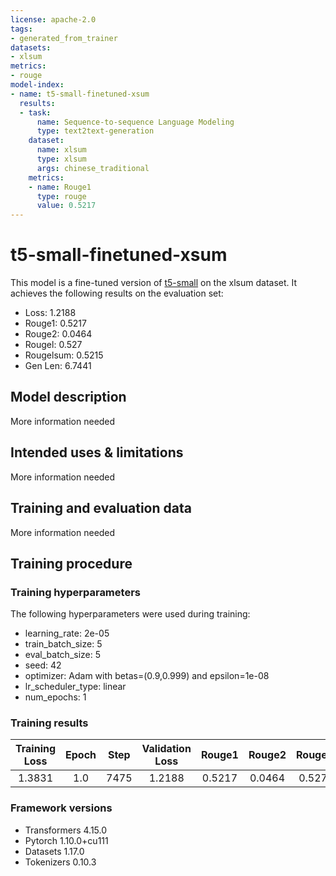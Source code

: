```yaml
---
license: apache-2.0
tags:
- generated_from_trainer
datasets:
- xlsum
metrics:
- rouge
model-index:
- name: t5-small-finetuned-xsum
  results:
  - task:
      name: Sequence-to-sequence Language Modeling
      type: text2text-generation
    dataset:
      name: xlsum
      type: xlsum
      args: chinese_traditional
    metrics:
    - name: Rouge1
      type: rouge
      value: 0.5217
---
```


<!-- This model card has been generated automatically according to the information the Trainer had access to. You
should probably proofread and complete it, then remove this comment. -->

# t5-small-finetuned-xsum

This model is a fine-tuned version of [t5-small](https://huggingface.co/t5-small) on the xlsum dataset.
It achieves the following results on the evaluation set:
- Loss: 1.2188
- Rouge1: 0.5217
- Rouge2: 0.0464
- Rougel: 0.527
- Rougelsum: 0.5215
- Gen Len: 6.7441

## Model description

More information needed

## Intended uses & limitations

More information needed

## Training and evaluation data

More information needed

## Training procedure

### Training hyperparameters

The following hyperparameters were used during training:
- learning_rate: 2e-05
- train_batch_size: 5
- eval_batch_size: 5
- seed: 42
- optimizer: Adam with betas=(0.9,0.999) and epsilon=1e-08
- lr_scheduler_type: linear
- num_epochs: 1

### Training results

| Training Loss | Epoch | Step | Validation Loss | Rouge1 | Rouge2 | Rougel | Rougelsum | Gen Len |
|:-------------:|:-----:|:----:|:---------------:|:------:|:------:|:------:|:---------:|:-------:|
| 1.3831        | 1.0   | 7475 | 1.2188          | 0.5217 | 0.0464 | 0.527  | 0.5215    | 6.7441  |


### Framework versions

- Transformers 4.15.0
- Pytorch 1.10.0+cu111
- Datasets 1.17.0
- Tokenizers 0.10.3
